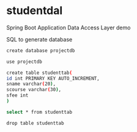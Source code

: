 # studentdal
Spring Boot Application Data Access Layer demo


SQL to generate database

```sh
create database projectdb

use projectdb

create table studenttab(
id int PRIMARY KEY AUTO_INCREMENT,
sname varchar(20),
scourse varchar(30),
sfee int
)

select * from studenttab

drop table studenttab
```
